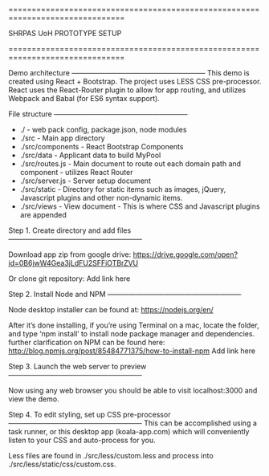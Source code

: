 
===============================================================================

SHRPAS UoH PROTOTYPE SETUP

===============================================================================

Demo architecture 
———————————————————
This demo is created using React + Bootstrap. The project uses LESS CSS pre-processor. React uses the React-Router plugin to allow for app routing, and utilizes Webpack and Babal (for ES6 syntax support).




File structure
———————————————————
- ./                               - web pack config, package.json, node modules
- ./src                            - Main app directory 
- ./src/components                 - React Bootstrap Components
- ./src/data                       - Applicant data to build MyPool
- ./src/routes.js                  - Main document to route out each domain path and component - utilizes React Router
- ./src/server.js		   - Server setup document
- ./src/static		   	   - Directory for static items such as images, jQuery, Javascript plugins and other non-dynamic items.
- ./src/views			   - View document - This is where CSS and Javascript plugins are appended




 
Step 1. Create directory and add files
———————————————————

Download app zip from google drive:
https://drive.google.com/open?id=0B6jwW4Gea3jLdFU2SFFiOTBrZVU

Or clone git repository:
Add link here



Step 2. Install Node and NPM
———————————————————

Node desktop installer can be found at:
https://nodejs.org/en/

After it’s done installing, if you’re using Terminal on a mac, locate the folder, and type ‘npm install’ to install node package manager and dependencies. further clarification on NPM can be found here:
http://blog.npmjs.org/post/85484771375/how-to-install-npm
Add link here



Step 3. Launch the web server to preview
———————————————————

Now using any web browser you should be able to visit localhost:3000 and view the demo.



Step 4. To edit styling, set up CSS pre-processor
———————————————————
This can be accomplished using a task runner, or this desktop app (koala-app.com) which will conveniently listen to your CSS and auto-process for you. 

Less files are found in ./src/less/custom.less and process into ./src/less/static/css/custom.css.

